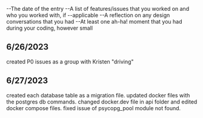 --The date of the entry
--A list of features/issues that you worked on and who you worked with, if --applicable
--A reflection on any design conversations that you had
--At least one ah-ha! moment that you had during your coding, however small

## 6/26/2023

created P0 issues as a group with Kristen "driving"

## 6/27/2023

created each database table as a migration file.
updated docker files with the postgres db commands.
changed docker.dev file in api folder and edited docker compose files.
fixed issue of psycopg_pool module not found.
